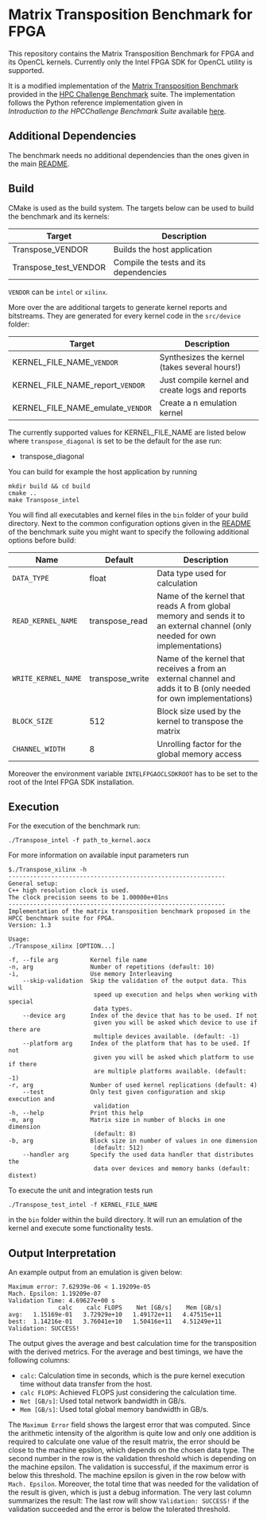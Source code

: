 # Matrix Transposition Benchmark for FPGA

This repository contains the Matrix Transposition Benchmark for FPGA and its OpenCL kernels.
Currently only the  Intel FPGA SDK for OpenCL utility is supported.

It is a modified implementation of the
[Matrix Transposition Benchmark](http://www.netlib.org/parkbench/html/matrix-kernels.html)
provided in the [HPC Challenge Benchmark](https://icl.utk.edu/hpcc/) suite.
The implementation follows the Python reference implementation given in  
_Introduction to the HPCChallenge Benchmark Suite_ available
[here](http://icl.cs.utk.edu/news_pub/submissions/hpcc-challenge-intro.pdf).

## Additional Dependencies

The benchmark needs no additional dependencies than the ones given in the main [README](../README.md).

## Build

CMake is used as the build system.
The targets below can be used to build the benchmark and its kernels:

 |  Target  | Description                                    |
 | -------- | ---------------------------------------------- |
 | Transpose_VENDOR   | Builds the host application                    |
 | Transpose_test_VENDOR    | Compile the tests and its dependencies  |

 `VENDOR` can be `intel` or `xilinx`.
 
 More over the are additional targets to generate kernel reports and bitstreams.
 They are generated for every kernel code in the `src/device` folder:
 
  |  Target  | Description                                    |
  | -------- | ---------------------------------------------- |
  | KERNEL_FILE_NAME_`VENDOR`          | Synthesizes the kernel (takes several hours!)  |
  | KERNEL_FILE_NAME_report_`VENDOR`  | Just compile kernel and create logs and reports   |
  | KERNEL_FILE_NAME_emulate_`VENDOR`  | Create a n emulation kernel             |
  
The currently supported values for KERNEL_FILE_NAME are listed below where `transpose_diagonal` is set to be the default for the ase run:

- transpose_diagonal
 
 You can build for example the host application by running
 
    mkdir build && cd build
    cmake ..
    make Transpose_intel

You will find all executables and kernel files in the `bin`
folder of your build directory.
Next to the common configuration options given in the [README](../README.md) of the benchmark suite you might want to specify the following additional options before build:

Name             | Default     | Description                          |
---------------- |-------------|--------------------------------------|
 `DATA_TYPE`     | float       | Data type used for calculation       |
`READ_KERNEL_NAME`    | transpose_read | Name of the kernel that reads A from global memory and sends it to an external channel (only needed for own implementations) |
`WRITE_KERNEL_NAME`    | transpose_write | Name of the kernel that receives a from an external channel and adds it to B (only needed for own implementations) |
`BLOCK_SIZE`     | 512          | Block size used by the kernel to transpose the matrix |
`CHANNEL_WIDTH`  | 8        | Unrolling factor for the global memory access |

Moreover the environment variable `INTELFPGAOCLSDKROOT` has to be set to the root
of the Intel FPGA SDK installation.

## Execution

For the execution of the benchmark run:

    ./Transpose_intel -f path_to_kernel.aocx
    
For more information on available input parameters run

    $./Transpose_xilinx -h
    -------------------------------------------------------------
    General setup:
    C++ high resolution clock is used.
    The clock precision seems to be 1.00000e+01ns
    -------------------------------------------------------------
    Implementation of the matrix transposition benchmark proposed in the HPCC benchmark suite for FPGA.
    Version: 1.3

    Usage:
    ./Transpose_xilinx [OPTION...]

    -f, --file arg         Kernel file name
    -n, arg                Number of repetitions (default: 10)
    -i,                    Use memory Interleaving
        --skip-validation  Skip the validation of the output data. This will
                            speed up execution and helps when working with special
                            data types.
        --device arg       Index of the device that has to be used. If not
                            given you will be asked which device to use if there are
                            multiple devices available. (default: -1)
        --platform arg     Index of the platform that has to be used. If not
                            given you will be asked which platform to use if there
                            are multiple platforms available. (default: -1)
    -r, arg                Number of used kernel replications (default: 4)
        --test             Only test given configuration and skip execution and
                            validation
    -h, --help             Print this help
    -m, arg                Matrix size in number of blocks in one dimension
                            (default: 8)
    -b, arg                Block size in number of values in one dimension
                            (default: 512)
        --handler arg      Specify the used data handler that distributes the
                            data over devices and memory banks (default: distext)
    

    
To execute the unit and integration tests run

    ./Transpose_test_intel -f KERNEL_FILE_NAME
    
in the `bin` folder within the build directory.
It will run an emulation of the kernel and execute some functionality tests.

## Output Interpretation

An example output from an emulation is given below:

    Maximum error: 7.62939e-06 < 1.19209e-05
    Mach. Epsilon: 1.19209e-07
    Validation Time: 4.69627e+00 s
                  calc    calc FLOPS    Net [GB/s]    Mem [GB/s]
    avg:   1.15169e-01   3.72929e+10   1.49172e+11   4.47515e+11
    best:  1.14216e-01   3.76041e+10   1.50416e+11   4.51249e+11
    Validation: SUCCESS!

The output gives the average and best calculation time for the transposition with the derived metrics.
For the average and best timings, we have the following columns:

- `calc`: Calculation time in seconds, which is the pure kernel execution time without data transfer from the host.
- `calc FLOPS`: Achieved FLOPS just considering the calculation time.
- `Net [GB/s]`: Used total network bandwidth in GB/s.
- `Mem [GB/s]`: Used total global memory bandwidth in GB/s.

The `Maximum Error` field shows the largest error that was computed.
Since the arithmetic intensity of the algorithm is quite low and only one addition is required to calculate one value of the result matrix, the error should be close to the machine epsilon, which depends on the chosen data type.
The second number in the row is the validation threshold which is depending on the machine epsilon.
The validation is successful, if the maximum error is below this threshold.
The machine epsilon is given in the row below with `Mach. Epsilon`.
Moreover, the total time that was needed for the validation of the result is given, which is just a debug information.
The very last column summarizes the result: The last row will show `Validation: SUCCESS!` if the validation succeeded and the error is below the tolerated threshold.

